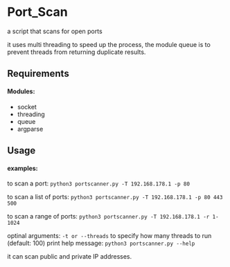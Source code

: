 # Port_Scan
a script that scans for open ports

it uses multi threading to speed up the process, the module queue is to prevent threads
from returning duplicate results.

## Requirements
#### Modules:
* socket
* threading
* queue
* argparse

## Usage
#### examples:
to scan a port:
`python3 portscanner.py -T 192.168.178.1 -p 80`

to scan a list of ports:
`python3 portscanner.py -T 192.168.178.1 -p 80 443 500`

to scan a range of ports:
`python3 portscanner.py -T 192.168.178.1 -r 1-1024`

optinal arguments:
`-t or --threads` to specify how many threads to run (default: 100)
print help message:
`python3 portscanner.py --help`

it can scan public and private IP addresses.
